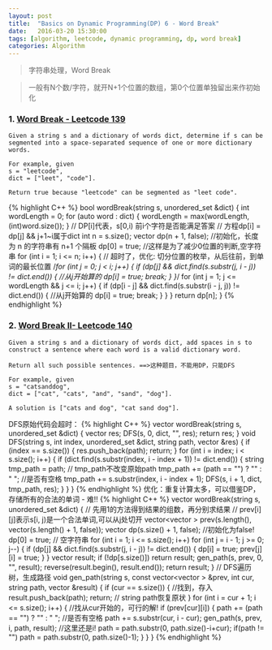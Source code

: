```yaml
---
layout: post
title:  "Basics on Dynamic Programming(DP) 6 - Word Break"
date:   2016-03-20 15:30:00
tags: [algorithm, leetcode, dynamic programming, dp, word break]
categories: Algorithm
---
```


> 字符串处理，Word Break

> 一般有N个数/字符，就开N+1个位置的数组，第0个位置单独留出来作初始化

### 1. [Word Break - Leetcode 139](https://leetcode.com/problems/word-break/)
```
Given a string s and a dictionary of words dict, determine if s can be segmented into a space-separated sequence of one or more dictionary words.

For example, given
s = "leetcode",
dict = ["leet", "code"].

Return true because "leetcode" can be segmented as "leet code".
```
{% highlight C++ %}
bool wordBreak(string s, unordered_set<string> &dict) {
  int wordLength = 0;
  for (auto word : dict) {
    wordLength = max(wordLength, (int)word.size());
  }
  // DP[i]代表，s[0,i) 前i个字符是否能满足答案
  // 方程dp[i] = dp[j] && j+1~i属于dict
  int n = s.size();
  vector<bool> dp(n + 1, false);  //初始化，长度为 n 的字符串有 n+1 个隔板
  dp[0] = true;  //这样是为了减少0位置的判断,空字符串
  for (int i = 1; i <= n; i++) {
    // 超时了，优化: 切分位置的枚举，从后往前，到单词的最长位置
    /*for (int j = 0; j < i; j++) {
      if (dp[j] && dict.find(s.substr(j, i - j)) != dict.end()) {  //从j开始算的
        dp[i] = true;
        break;
      }
    }*/
    for (int j = 1; j <= wordLength && j <= i; j++) {
      if (dp[i - j] && dict.find(s.substr(i - j, j)) != dict.end()) {  //从j开始算的
        dp[i] = true;
        break;
      }
    }
  }
  return dp[n];
}
{% endhighlight %}

### 2. [Word Break II- Leetcode 140](https://leetcode.com/problems/word-break-ii/)
```
Given a string s and a dictionary of words dict, add spaces in s to construct a sentence where each word is a valid dictionary word.

Return all such possible sentences. ==>这种题目，不能用DP，只能DFS

For example, given
s = "catsanddog",
dict = ["cat", "cats", "and", "sand", "dog"].

A solution is ["cats and dog", "cat sand dog"].
```
DFS原始代码会超时：
{% highlight C++ %}
vector<string> wordBreak(string s, unordered_set<string> &dict) {
  vector<string> res;
  DFS(s, 0, dict, "", res);
  return res;
}
void DFS(string s, int index, unordered_set<string> &dict, string path,
         vector<string> &res) {
  if (index == s.size()) {
    res.push_back(path);
    return;
  }
  for (int i = index; i < s.size(); i++) {
    if (dict.find(s.substr(index, i - index + 1)) != dict.end()) {
      string tmp_path = path;  // tmp_path不改变原始path
      tmp_path += (path == "") ? "" : " ";  //是否有空格
      tmp_path += s.substr(index, i - index + 1);
      DFS(s, i + 1, dict, tmp_path, res);
    }
  }
}
{% endhighlight %}
优化：重复计算太多，可以借鉴DP，存储所有的合法的单词 - 难!!
{% highlight C++ %}
vector<string> wordBreak(string s, unordered_set<string> &dict) {
  // 先用1的方法得到结果的组数，再分别求结果
  // prev[i][j]表示s[i, j)是一个合法单词,可以从j处切开
  vector<vector<bool> > prev(s.length(), vector<bool>(s.length() + 1, false));
  vector<bool> dp(s.size() + 1, false);  //初始化为false!
  dp[0] = true;                          // 空字符串
  for (int i = 1; i <= s.size(); i++)
    for (int j = i - 1; j >= 0; j--) {
      if (dp[j] && dict.find(s.substr(j, i - j)) != dict.end()) {
        dp[i] = true;
        prev[j][i] = true;
      }
    }
  vector<string> result;
  if (!dp[s.size()]) return result;
  gen_path(s, prev, 0, "", result);
  reverse(result.begin(), result.end());
  return result;
}
// DFS遍历树，生成路径
void gen_path(string s, const vector<vector<bool> > &prev, int cur, string path,
              vector<string> &result) {
  if (cur == s.size()) {  //找到，存入
    result.push_back(path);
    return;  // string path恢复原状
  }
  for (int i = cur + 1; i <= s.size(); i++) {  //找从cur开始的，可行的解!
    if (prev[cur][i]) {
      path += (path == "") ? "" : " ";  //是否有空格
      path += s.substr(cur, i - cur);
      gen_path(s, prev, i, path, result);  //这里还是i!
      path = path.substr(0, path.size()-i+cur);
      if(path != "")  path = path.substr(0, path.size()-1);
    }
  }
}
{% endhighlight %}